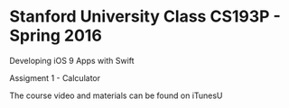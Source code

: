 # Stanford University Class CS193P - Spring 2016
Developing iOS 9 Apps with Swift

Assigment 1 - Calculator

The course video and materials can be found on iTunesU

